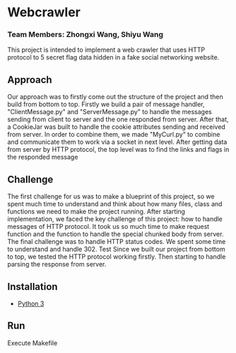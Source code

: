 # Webcrawler
### Team Members: Zhongxi Wang, Shiyu Wang

This project is intended to implement a web crawler that uses HTTP protocol to 5 secret flag data
hidden in a fake social networking website.

## Approach
Our approach was to firstly come out the structure of the project and then build from bottom to top.
Firstly we build a pair of message handler, "ClientMessage.py" and "ServerMessage.py"
to handle the messages sending from client to server and the one responded from server.
After that, a CookieJar was built to handle the cookie attributes sending and received from server.
In order to combine them, we made "MyCurl.py" to combine and communicate them to work via a socket in next level.
After getting data from server by HTTP protocol, the top level was to
find the links and flags in the responded message

## Challenge
The first challenge for us was to make a blueprint of this project,
so we spent much time to understand and think about
how many files, class and functions we need to make the project running.
After starting implementation, we faced the key challenge of this project: how to handle messages of HTTP protocol.
It took us so much time to make request function and the function to handle the special chunked body from server.
The final challenge was to handle HTTP status codes. We spent some time to understand and handle 302.
Test Since we built our project from bottom to top, we tested the HTTP protocol working firstly.
Then starting to handle parsing the response from server.

## Installation
* [Python 3]

[Python 3]: <https://www.python.org/download/releases/3.0/>

## Run
Execute Makefile
